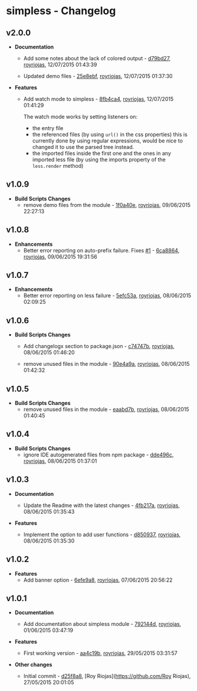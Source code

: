 
# simpless - Changelog
## v2.0.0
- **Documentation**
  - Add some notes about the lack of colored output - [d79bd27]( https://github.com/royriojas/simpless/commit/d79bd27 ), [royriojas](https://github.com/royriojas), 12/07/2015 01:43:39

    
  - Updated demo files - [25e8ebf]( https://github.com/royriojas/simpless/commit/25e8ebf ), [royriojas](https://github.com/royriojas), 12/07/2015 01:37:30

    
- **Features**
  - Add watch mode to simpless - [8fb4ca4]( https://github.com/royriojas/simpless/commit/8fb4ca4 ), [royriojas](https://github.com/royriojas), 12/07/2015 01:41:29

    The watch mode works by setting listeners on:
    
    - the entry file
    - the referenced files (by using `url()` in the css properties) this is
    currently done by using regular expressions, would be nice to changed
    it to use the parsed tree instead.
    - the imported files inside the first one and the ones in any imported
    less file (by using the imports property of the `less.render` method)
    
## v1.0.9
- **Build Scripts Changes**
  - remove demo files from the module - [1f0a40e]( https://github.com/royriojas/simpless/commit/1f0a40e ), [royriojas](https://github.com/royriojas), 09/06/2015 22:27:13

    
## v1.0.8
- **Enhancements**
  - Better error reporting on auto-prefix failure. Fixes [#1](https://github.com/royriojas/simpless/issues/1) - [6ca8864]( https://github.com/royriojas/simpless/commit/6ca8864 ), [royriojas](https://github.com/royriojas), 09/06/2015 19:31:56

    
## v1.0.7
- **Enhancements**
  - Better error reporting on less failure - [5efc53a]( https://github.com/royriojas/simpless/commit/5efc53a ), [royriojas](https://github.com/royriojas), 08/06/2015 02:09:25

    
## v1.0.6
- **Build Scripts Changes**
  - Add changelogx section to package.json - [c74747b]( https://github.com/royriojas/simpless/commit/c74747b ), [royriojas](https://github.com/royriojas), 08/06/2015 01:46:20

    
  - remove unused files in the module - [90e4a9a]( https://github.com/royriojas/simpless/commit/90e4a9a ), [royriojas](https://github.com/royriojas), 08/06/2015 01:42:32

    
## v1.0.5
- **Build Scripts Changes**
  - remove unused files in the module - [eaabd7b]( https://github.com/royriojas/simpless/commit/eaabd7b ), [royriojas](https://github.com/royriojas), 08/06/2015 01:40:45

    
## v1.0.4
- **Build Scripts Changes**
  - ignore IDE autogenerated files from npm package - [dde496c]( https://github.com/royriojas/simpless/commit/dde496c ), [royriojas](https://github.com/royriojas), 08/06/2015 01:37:01

    
## v1.0.3
- **Documentation**
  - Update the Readme with the latest changes - [4fb217a]( https://github.com/royriojas/simpless/commit/4fb217a ), [royriojas](https://github.com/royriojas), 08/06/2015 01:35:43

    
- **Features**
  - Implement the option to add user functions - [d850937]( https://github.com/royriojas/simpless/commit/d850937 ), [royriojas](https://github.com/royriojas), 08/06/2015 01:35:30

    
## v1.0.2
- **Features**
  - Add banner option - [6efe9a8]( https://github.com/royriojas/simpless/commit/6efe9a8 ), [royriojas](https://github.com/royriojas), 07/06/2015 20:56:22

    
## v1.0.1
- **Documentation**
  - Add documentation about simpless module - [792144d]( https://github.com/royriojas/simpless/commit/792144d ), [royriojas](https://github.com/royriojas), 01/06/2015 03:47:19

    
- **Features**
  - First working version - [aa4c19b]( https://github.com/royriojas/simpless/commit/aa4c19b ), [royriojas](https://github.com/royriojas), 29/05/2015 03:31:57

    
- **Other changes**
  - Initial commit - [d25f8a8]( https://github.com/royriojas/simpless/commit/d25f8a8 ), [Roy Riojas](https://github.com/Roy Riojas), 27/05/2015 20:01:05

    
